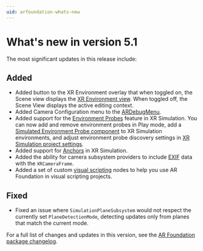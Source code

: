 ```yaml
---
uid: arfoundation-whats-new
---
```

# What's new in version 5.1

The most significant updates in this release include:

## Added

- Added button to the XR Environment overlay that when toggled on, the Scene view displays the [XR Environment view](xref:arfoundation-simulation-xr-environment-view). When toggled off, the Scene View displays the active editing context.
- Added Camera Configuration menu to the [ARDebugMenu](xref:arfoundation-debug-menu).
- Added support for the [Environment Probes](xref:arfoundation-environment-probes) feature in XR Simulation. You can now add and remove environment probes in Play mode, add a [Simulated Environment Probe component](xref:arfoundation-simulation-environments#simulated-environment-probe-component) to XR Simulation environments, and adjust environment probe discovery settings in [XR Simulation project settings](xref:arfoundation-simulation-project-settings).
- Added support for [Anchors](xref:arfoundation-anchors) in XR Simulation.
- Added the ability for camera subsystem providers to include [EXIF](https://en.wikipedia.org/wiki/Exif) data with the `XRCameraFrame`.
- Added a set of custom [visual scripting](xref:arfoundation-visual-scripting) nodes to help you use AR Foundation in visual scripting projects.

## Fixed

- Fixed an issue where `SimulationPlaneSubsystem` would not respect the currently set `PlaneDetectionMode`, detecting updates only from planes that match the current mode.

For a full list of changes and updates in this version, see the [AR Foundation package changelog](xref:arfoundation-changelog).
